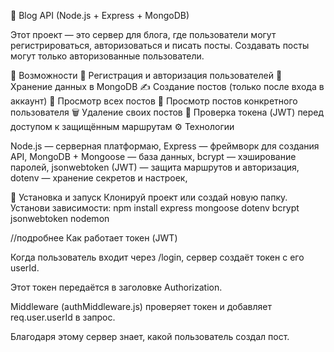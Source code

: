 📝 Blog API (Node.js + Express + MongoDB)

Этот проект — это сервер для блога, где пользователи могут регистрироваться, авторизоваться и писать посты.
Создавать посты могут только авторизованные пользователи.

🚀 Возможности
🔐 Регистрация и авторизация пользователей
🧠 Хранение данных в MongoDB
✍️ Создание постов (только после входа в аккаунт)
📜 Просмотр всех постов
👤 Просмотр постов конкретного пользователя
🗑️ Удаление своих постов
🔑 Проверка токена (JWT) перед доступом к защищённым маршрутам
⚙️ Технологии

Node.js — серверная платформаю,
Express — фреймворк для создания API,
MongoDB + Mongoose — база данных,
bcrypt — хэширование паролей,
jsonwebtoken (JWT) — защита маршрутов и авторизация,
dotenv — хранение секретов и настроек,

🔧 Установка и запуск
Клонируй проект или создай новую папку.
Установи зависимости:
npm install express mongoose dotenv bcrypt jsonwebtoken nodemon


//подробнее
Как работает токен (JWT)

Когда пользователь входит через /login, сервер создаёт токен с его userId.

Этот токен передаётся в заголовке Authorization.

Middleware (authMiddleware.js) проверяет токен и добавляет req.user.userId в запрос.

Благодаря этому сервер знает, какой пользователь создал пост.

